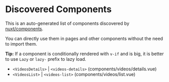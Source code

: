 # Discovered Components

This is an auto-generated list of components discovered by [nuxt/components](https://github.com/nuxt/components).

You can directly use them in pages and other components without the need to import them.

**Tip:** If a component is conditionally rendered with `v-if` and is big, it is better to use `Lazy` or `lazy-` prefix to lazy load.

- `<VideosDetails>` | `<videos-details>` (components/videos/details.vue)
- `<VideosList>` | `<videos-list>` (components/videos/list.vue)
